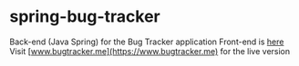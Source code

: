 # spring-bug-tracker
Back-end (Java Spring) for the Bug Tracker application
Front-end is [here](https://github.com/yuriyny/angular-bug-tracker)
Visit [www.bugtracker.me](https://www.bugtracker.me) for the live version
